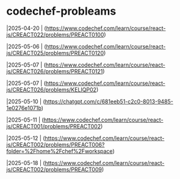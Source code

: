 # codechef-probleams

|2025-04-20 | (https://www.codechef.com/learn/course/react-js/CREACT022/problems/PREACT0100)

|2025-05-06 | (https://www.codechef.com/learn/course/react-js/CREACT025/problems/PREACT0120)

|2025-05-07 | (https://www.codechef.com/learn/course/react-js/CREACT026/problems/PREACT0121)

|2025-05-07 | (https://www.codechef.com/learn/course/react-js/CREACT026/problems/KELIQP02)

|2025-05-10 | (https://chatgpt.com/c/681eeb51-c2c0-8013-9485-1e0276e1071b)

|2025-05-11 | (https://www.codechef.com/learn/course/react-js/CREACT001/problems/PREACT002)

|2025-05-12 | (https://www.codechef.com/learn/course/react-js/CREACT002/problems/PREACT006?folder=%2Fhome%2Fchef%2Fworkspace)


|2025-05-18 | (https://www.codechef.com/learn/course/react-js/CREACT002/problems/PREACT009)
